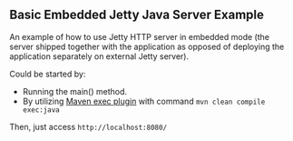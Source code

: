 ## Basic Embedded Jetty Java Server Example

An example of how to use Jetty HTTP server in embedded mode (the server shipped together with the application as opposed of deploying the application separately on external Jetty server).

Could be started by:
* Running the main() method.
* By utilizing [Maven exec plugin][1] with command `mvn clean compile exec:java`

Then, just access `http://localhost:8080/` 
 
 [1]: http://www.mojohaus.org/exec-maven-plugin/